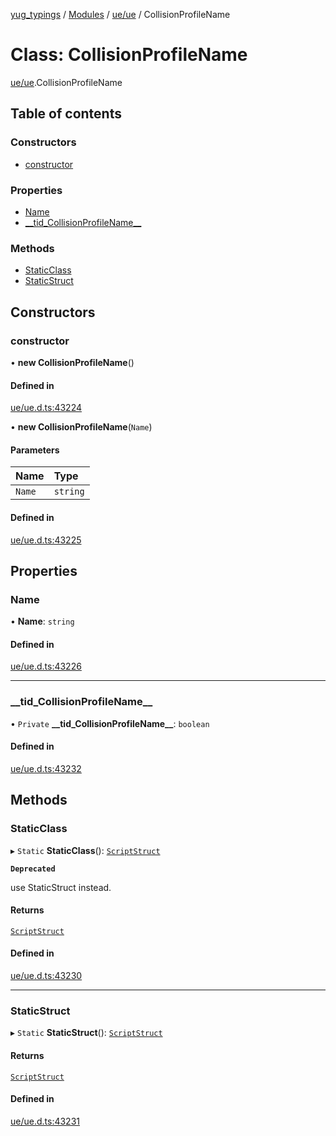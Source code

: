 [yug_typings](../README.md) / [Modules](../modules.md) / [ue/ue](../modules/ue_ue.md) / CollisionProfileName

# Class: CollisionProfileName

[ue/ue](../modules/ue_ue.md).CollisionProfileName

## Table of contents

### Constructors

- [constructor](ue_ue.CollisionProfileName.md#constructor)

### Properties

- [Name](ue_ue.CollisionProfileName.md#name)
- [\_\_tid\_CollisionProfileName\_\_](ue_ue.CollisionProfileName.md#__tid_collisionprofilename__)

### Methods

- [StaticClass](ue_ue.CollisionProfileName.md#staticclass)
- [StaticStruct](ue_ue.CollisionProfileName.md#staticstruct)

## Constructors

### constructor

• **new CollisionProfileName**()

#### Defined in

[ue/ue.d.ts:43224](https://github.com/YugMetaverse/yug_typings/blob/25cad34/ue/ue.d.ts#L43224)

• **new CollisionProfileName**(`Name`)

#### Parameters

| Name | Type |
| :------ | :------ |
| `Name` | `string` |

#### Defined in

[ue/ue.d.ts:43225](https://github.com/YugMetaverse/yug_typings/blob/25cad34/ue/ue.d.ts#L43225)

## Properties

### Name

• **Name**: `string`

#### Defined in

[ue/ue.d.ts:43226](https://github.com/YugMetaverse/yug_typings/blob/25cad34/ue/ue.d.ts#L43226)

___

### \_\_tid\_CollisionProfileName\_\_

• `Private` **\_\_tid\_CollisionProfileName\_\_**: `boolean`

#### Defined in

[ue/ue.d.ts:43232](https://github.com/YugMetaverse/yug_typings/blob/25cad34/ue/ue.d.ts#L43232)

## Methods

### StaticClass

▸ `Static` **StaticClass**(): [`ScriptStruct`](ue_ue.ScriptStruct.md)

**`Deprecated`**

use StaticStruct instead.

#### Returns

[`ScriptStruct`](ue_ue.ScriptStruct.md)

#### Defined in

[ue/ue.d.ts:43230](https://github.com/YugMetaverse/yug_typings/blob/25cad34/ue/ue.d.ts#L43230)

___

### StaticStruct

▸ `Static` **StaticStruct**(): [`ScriptStruct`](ue_ue.ScriptStruct.md)

#### Returns

[`ScriptStruct`](ue_ue.ScriptStruct.md)

#### Defined in

[ue/ue.d.ts:43231](https://github.com/YugMetaverse/yug_typings/blob/25cad34/ue/ue.d.ts#L43231)

